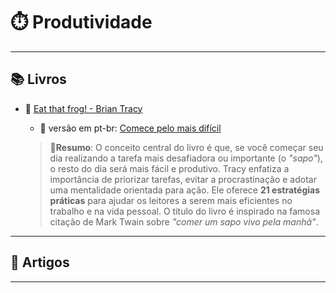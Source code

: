 # ⏱️ Produtividade

---

## 📚 Livros

- 🐸 [Eat that frog! - Brian Tracy](https://abre.ai/eat-that-frog)

  - 📘 versão em pt-br: [Comece pelo mais difícil](https://abre.ai/comece-pelo-mais-dificil)

  > 🎯**Resumo**: O conceito central do livro é que, se você começar seu dia realizando a tarefa mais desafiadora ou importante (o _"sapo"_), o resto do dia será mais fácil e produtivo. Tracy enfatiza a importância de priorizar tarefas, evitar a procrastinação e adotar uma mentalidade orientada para ação. Ele oferece **21 estratégias práticas** para ajudar os leitores a serem mais eficientes no trabalho e na vida pessoal. O título do livro é inspirado na famosa citação de Mark Twain sobre _"comer um sapo vivo pela manhã"_.

---

## 📰 Artigos

---
